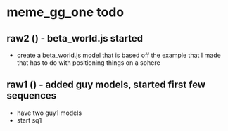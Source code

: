 # meme_gg_one todo

## raw2 () - beta_world.js started
* create a beta_world.js model that is based off the example that I made that has to do with positioning things on a sphere

## raw1 () - added guy models, started first few sequences
* have two guy1 models
* start sq1   

